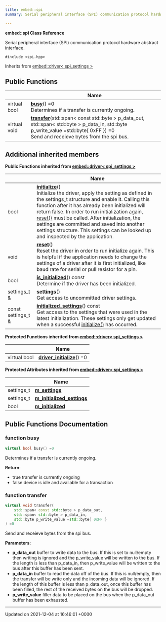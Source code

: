 ```yaml
---
title: embed::spi
summary: Serial peripheral interface (SPI) communication protocol hardware abstract interface.  

---
```


**embed::spi Class Reference**

Serial peripheral interface (SPI) communication protocol hardware abstract interface. 


`#include <spi.hpp>`

Inherits from [embed::driver< spi_settings >](classes/classembed_1_1driver/)

## Public Functions

|                | Name           |
| -------------- | -------------- |
| virtual bool | **[busy](classes/classembed_1_1spi/#function-busy)**() =0<br>Determines if a transfer is currently ongoing.  |
| virtual void | **[transfer](classes/classembed_1_1spi/#function-transfer)**(std::span< const std::byte > p_data_out, std::span< std::byte > p_data_in, std::byte p_write_value =std::byte{ 0xFF }) =0<br>Send and receieve bytes from the spi bus.  |

## Additional inherited members

**Public Functions inherited from [embed::driver< spi_settings >](classes/classembed_1_1driver/)**

|                | Name           |
| -------------- | -------------- |
| bool | **[initialize](classes/classembed_1_1driver/#function-initialize)**()<br>Initialize the driver, apply the setting as defined in the settings_t structure and enable it. Calling this function after it has already been initialized will return false. In order to run initialization again, [reset()]() must be called. After initialization, the settings are committed and saved into another settings structure. This settings can be looked up and inspected by the application.  |
| void | **[reset](classes/classembed_1_1driver/#function-reset)**()<br>Reset the driver in order to run initialize again. This is helpful if the application needs to change the settings of a driver after it is first initialized, like baud rate for serial or pull resistor for a pin.  |
| bool | **[is_initialized](classes/classembed_1_1driver/#function-is-initialized)**() const<br>Determine if the driver has been initialized.  |
| settings_t & | **[settings](classes/classembed_1_1driver/#function-settings)**()<br>Get access to uncommitted driver settings.  |
| const settings_t & | **[initialized_settings](classes/classembed_1_1driver/#function-initialized-settings)**() const<br>Get access to the settings that were used in the latest initialization. These settings only get updated when a successful [initialize()](classes/classembed_1_1driver/#function-initialize) has occurred.  |

**Protected Functions inherited from [embed::driver< spi_settings >](classes/classembed_1_1driver/)**

|                | Name           |
| -------------- | -------------- |
| virtual bool | **[driver_initialize](classes/classembed_1_1driver/#function-driver-initialize)**() =0 |

**Protected Attributes inherited from [embed::driver< spi_settings >](classes/classembed_1_1driver/)**

|                | Name           |
| -------------- | -------------- |
| settings_t | **[m_settings](classes/classembed_1_1driver/#variable-m-settings)**  |
| settings_t | **[m_initialized_settings](classes/classembed_1_1driver/#variable-m-initialized-settings)**  |
| bool | **[m_initialized](classes/classembed_1_1driver/#variable-m-initialized)**  |


## Public Functions Documentation

### function busy

```cpp
virtual bool busy() =0
```

Determines if a transfer is currently ongoing. 

**Return**: 

  * true transfer is currently ongoing 
  * false device is idle and available for a transaction 


### function transfer

```cpp
virtual void transfer(
    std::span< const std::byte > p_data_out,
    std::span< std::byte > p_data_in,
    std::byte p_write_value =std::byte{ 0xFF }
) =0
```

Send and receieve bytes from the spi bus. 

**Parameters**: 

  * **p_data_out** buffer to write data to the bus. If this is set to null/empty then writing is ignored and the p_write_value will be written to the bus. If the length is less than p_data_in, then p_write_value will be written to the bus after this buffer has been sent. 
  * **p_data_in** buffer to read the data off of the bus. If this is null/empty, then the transfer will be write only and the incoming data will be ignored. If the length of this buffer is less than p_data_out, once this buffer has been filled, the rest of the received bytes on the bus will be dropped. 
  * **p_write_value** filler data to be placed on the bus when the p_data_out buffer has been exhausted. 


-------------------------------

Updated on 2021-12-04 at 16:46:01 +0000